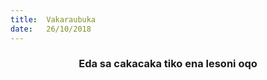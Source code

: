 ```yaml
---
title:  Vakaraubuka
date:   26/10/2018
---
```


### <center>Eda sa cakacaka tiko ena lesoni oqo</center>
